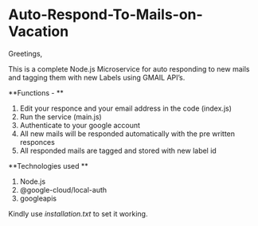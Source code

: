 # Auto-Respond-To-Mails-on-Vacation
Greetings,

This is a complete Node.js Microservice for auto responding to new mails and tagging them with new Labels using GMAIL API’s.

**Functions - **

1. Edit your responce and your email address in the code (index.js)
2. Run the service (main.js)
3. Authenticate to your google account
4. All new mails will be responded automatically with the pre written responces
5. All responded mails are tagged and stored with new label id


**Technologies used **

1. Node.js
2. @google-cloud/local-auth
3. googleapis

Kindly use _installation.txt_ to set it working.
